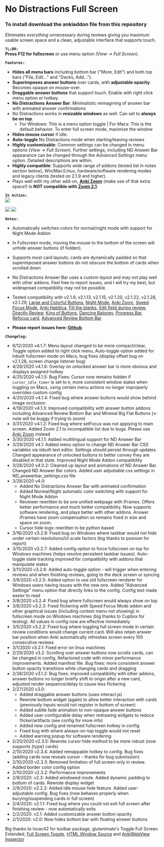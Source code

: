 # No Distractions Full Screen
### To install download the ankiaddon file from this repository

Eliminates <i>everything</i> unnecessary during reviews giving you maximum usable screen space and a clean, adjustable interface that supports touch.

<b><code>TL;DR:</code></b>  
<b>Press F12 for fullscreen</b> or use menu option <i>(View -&gt; Full Screen)</i>.

<b><code>Features:</code></b>
- <b>Hides all menu bars</b> including bottom bar ("More, Edit") and both top bars ("File, Edit..." and "Decks, Add...").
- <b>Superimposes answer buttons</b> over cards, with <b>adjustable opacity</b>. Becomes opaque on mouse-over.
- <b>Draggable answer buttons</b> that support touch. Enable with right click menu option or hotkey.
- <b>No Distractions Answer Bar</b>: Minimalistic reimagining of answer bar with animated answer confirmations
- No Distractions works in <b>resizable windows</b> as well. Can set to <b>always be on top</b>.
     - For Windows: This is a menu option toggle | For Macs: This is the default behavior. To enter full screen mode, maximize the window
- <b>Hides mouse cursor</b> if idle.
- <b>Auto-toggle</b> No Distractions mode when starting/leaving reviews
- <b>Highly customizable</b>: Common settings can be changed in menu options (<i>View -&gt; Full Screen</i>). Further settings, including ND Answer Bar appearance can be changed through the <i>Advanced Settings</i> menu option. Detailed descriptions are within.
- <b>Highly compatible</b>: Supports wide range of addons (tested list in notes section below), Win/Mac/Linux, hardware/software rendering modes and legacy clients (tested on 2.1.9 and higher).
- Plays well with my other add-on, <b><a href="https://ankiweb.net/shared/info/538879081" rel="nofollow">Anki Zoom</a></b> (make use of that extra space!) Is <b>NOT compatible with <a href="https://ankiweb.net/shared/info/1846592880" rel="nofollow">Zoom 2.1</a></b>.

<b><code>In Action:</code></b>  
<img src="https://i.ibb.co/m0nrVpt/anki-console-5-Ngmb-W2hfm.png">

<img src="https://i.ibb.co/QmqCJbS/anki-console-I3-Nk0w-Kd-Ze.png">

<img src="https://i.ibb.co/5kN2kM2/ezgif-com-optimize.gif">

<b><code>Notes:</code></b>  
- Automatically switches colors for normal/night mode with support for Night Mode Addon
- In Fullscreen mode, moving the mouse to the bottom of the screen will unhide answer buttons (if hidden).
- Supports most card layouts; cards are dynamically padded so that superimposed answer buttons do not obscure the bottom of cards when scrolled down
- No Distractions Answer Bar uses a custom layout and may not play well with other addons. Feel free to report issues, and I will try my best, but widespread compatibility may not be possible.
- Tested compatibility with v2.1.9, v2.1.13, v2.1.15, v2.1.20, v2.1.22, v2.1.28, v2.1.29, <a href="https://ankiweb.net/shared/info/1829090218" rel="nofollow">Large and Colorful Buttons</a>, <a href="https://ankiweb.net/shared/info/1496166067" rel="nofollow">Night Mode</a>, <a href="https://ankiweb.net/shared/info/538879081" rel="nofollow">Anki Zoom</a>, <a href="https://ankiweb.net/shared/info/1046608507" rel="nofollow">Speed Focus Mode</a>, <a href="https://ankiweb.net/shared/info/1758045507" rel="nofollow">Anki Habitica</a>, <a href="https://ankiweb.net/shared/info/1933645497" rel="nofollow">Fill the blanks</a>, <a href="https://ankiweb.net/shared/info/385888438" rel="nofollow">Edit field during review</a>, <a href="https://ankiweb.net/shared/info/1024346707" rel="nofollow">Directly Review</a>, <a href="https://ankiweb.net/shared/info/374005964" rel="nofollow">King of Buttons</a>, <a href="https://ankiweb.net/shared/info/378638814" rel="nofollow">Dancing Baloney</a>, <a href="https://ankiweb.net/shared/info/2091361802" rel="nofollow">Progress Bar</a>, <a href="https://ankiweb.net/shared/info/1642550423" rel="nofollow">Refocus card</a>, <a href="https://ankiweb.net/shared/info/1136455830" rel="nofollow">Advanced Review Bottom Bar</a>

- <b>Please report issues here: <a href="https://github.com/Quip13/No-Distractions-Full-Screen/issues" rel="nofollow">Github</a></b>.

<b><code>Changelog:</code></b>  
- 8/12/2020 v4.1.7: Menu layout changed to be more compact/clear, Toggle option added to right click menu, Auto-toggle option added for inbuilt fullscreen mode on Macs, bug fixes (display offset bug on v2.1.28, screen change listener bug)
- 4/26/2020 v4.1.6: Overlay on unlocked answer bar is more obvious and displays assigned hotkey
- 4/25/2020 v4.1.5: Bug Fixes: Cursor now remains hidden if <code>cursor_idle_timer</code> is set to <code>0</code>, more consistent window states when toggling on Macs, using certain menu actions no longer improperly overrides custom config
- 4/20/2020 v4.1.4: Fixed bug where answer buttons would show behind image occlusion
- 4/19/2020 v4.1.3: Improved compatibility with answer button addons including Advanced Review Bottom Bar and Minimal Big Flat Buttons (&lt;- note will be buggy if trying to zoom)
- 3/31/2020 v4.1.2: Fixed bug where setFocus was not applying to main screen. Added Zoom 2.1 to incompatible list due to bugs. Please use <a href="https://ankiweb.net/shared/info/538879081" rel="nofollow">Anki Zoom</a> instead
- 3/30/2020 v4.1.1: Added multilingual support for ND Answer Bar
- 3/29/2020 v4.1: Added menu option to change ND Answer Bar CSS variables via inbuilt text editor. Settings should persist through updates. Changed appearance of unlocked buttons to better convey they are disabled in that state. Improved Night Mode Addon compatibility
- 3/28/2020 v4.0.2: Cleaned up layout and animations of ND Answer Bar. Changed ND Answer Bar colors. Added user adjustable css settings in ND_answerbar_settings.css file
- 3/28/2020 v4.0:
  - Added No Distractions Answer Bar with animated confirmation
  - Added Normal/Night automatic color switching with support for Night Mode Addon
  - Reviewer rewritten to be one unified webpage with iFrames. Offers better performance and much better compatibility. Now supports software rendering, and plays better with other addons. Answer iFrames have zoom compensation so remains fixed in size and space on zoom.
  - Cursor hide logic rewritten to be python based  
- 3/16/2020 v3.2.8: Fixed bug on Windows where taskbar would not hide under certain resolutions/UI scale factors (big thanks to posnum for report)
- 3/15/2020 v3.2.7: Added config option to force fullscreen on top for Windows machines (helps resolve persistent taskbar issues). Auto-toggle state tracking improved for compatibility with addons that manipulate states
- 3/11/2020 v3.2.6: Added auto-toggle option - will trigger when entering reviews and when finishing reviews, going to the deck screen or syncing
- 3/9/2020 v3.2.5: Added option to use old fullscreen renderer for Windows users having issues with the new one. Added "Advanced Settings" menu option that directly links to the config. Config text made easier to read  
- 3/8/2020 v3.2.4: Fixed bug where fullscreen would always show on top  
- 3/8/2020 v3.2.3: Fixed flickering with Speed Focus Mode addon and other graphical issues (including context menu not showing) in fullscreen mode on Windows machines (big thanks to Cupbox for testing). All values in config now are effective immediately  
- 3/5/2020 v3.2.2: Fixed bug where toggling full screen mode in certain review conditions would change current card. Will also retain answer bar position when Anki automatically refreshes screen every 100 consecutive reviews  
- 3/1/2020 v3.2.1: Fixed error on linux machines  
- 2/29/2020 v3.2: Scrolling over answer buttons now scrolls cards, can be changed in config. Refactored code with minor performance improvements. Added manifest file. Bug fixes: more consistent answer button opacity transitions while changing cards and dragging  
- 2/28/2020 v3.1.2: Bug fixes: improved compatibility with other addons, answer buttons no longer briefly shift to origin after a new card, adjusted render sequence/delay to cause less flickering  
- 2/27/2020 v3.0:
  - Added draggable answer buttons (uses interact.js)
  - Rewrote bottom widget (again) to allow better interaction with cards (previously inputs would not register in bottom of screen)
  - Added subtle fade animation to non-opaque answer buttons
  - Added user-configurable delay when redrawing widgets to reduce flicker/artifacts (see config for more info)
  - Added new config and renamed fullscreen hotkey in config
  - Fixed bug with where always-on-top toggle would not reset
  - Added warning popup for software rendering
- 2/20/2020 v2.3.5: Rewrote cursor hide method to be more robust (now supports {type} cards)  
- 2/10/2020 v2.3.4: Added remappable hotkey to config. Bug fixes (adding cards now reveals cursor - thanks for bug submission)  
- 2/10/2020 v2.3.3: Removed limitation of full screen only in review. Added border color config option  
- 2/10/2020 v2.3.2: Performance improvements  
- 2/9/2020: v2.3: Added windowed mode. Added dynamic padding to bottom of cards. Rewrote display widget  
- 2/9/2020: v2.2.2: Added idle mouse hide feature. Added user-adjustable config. Bug fixes (now behaves properly when burying/suspending cards in full screen)  
- 2/4/2020: v2.1.1: Fixed bug where you could not exit full screen after finishing review - now automatically exits  
- 2/2/2020: v2.1: Added customizable answer button opacity  
- 2/1/2020: v2.0: Now hides bottom bar with floating answer buttons  

Big thanks to lovac42 for toolbar package, glutanimate's Toggle Full Screen Extended, <a href="https://ankiweb.net/shared/info/1612375712" rel="nofollow">Full Screen Toggle</a>, <a href="https://ankiweb.net/shared/info/1214415810" rel="nofollow">HTML Window Source</a> and <a href="https://ankiweb.net/shared/info/31746032" rel="nofollow">AnkiWebView Inspector</a>

